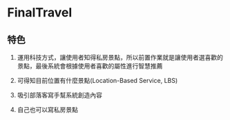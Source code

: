 # FinalTravel
## 特色
1. 運用科技方式，讓使用者知得私房景點，所以前置作業就是讓使用者選喜歡的景點，最後系統會根據使用者喜歡的屬性進行智慧推薦

2. 可得知目前位置有什麼景點(Location-Based Service, LBS) 

3. 吸引部落客寫手幫系統創造內容

4. 自己也可以寫私房景點
